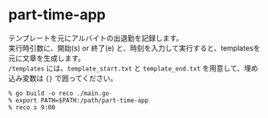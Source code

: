 # part-time-app
テンプレートを元にアルバイトの出退勤を記録します。  
実行時引数に、開始(s) or 終了(e) と、時刻を入力して実行すると、templatesを元に文章を生成します。  
`/templates` には、`template_start.txt` と `template_end.txt` を用意して、埋め込み変数は `{}` で囲ってください。  
  
```
% go build -o reco ./main.go
% export PATH=$PATH:/path/part-time-app
% reco s 9:00
```
